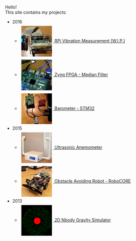 Hello!  
This site contains my projects:
* 2016
  * [<img style="vertical-align: middle; margin: 5px;" src="images/thumbnails/RPi_Vibration_Measurement.jpg"> RPi Vibration Measurement (W.I.P.)](https://loruro.github.io/RPi_Vibration_Measurement/)
  * [<img style="vertical-align: middle; margin: 5px;" src="images/thumbnails/Zynq_FPGA_Median_Filter.jpg"> Zynq FPGA - Median Filter](https://loruro.github.io/Zynq_FPGA_Median_Filter/)
  * [<img style="vertical-align: middle; margin: 5px;" src="images/thumbnails/Barometer_STM32.jpg"> Barometer - STM32](https://loruro.github.io/Barometer_STM32/)
* 2015
  * [<img style="vertical-align: middle; margin: 5px;" src="images/thumbnails/Ultrasonic_Anemometer.jpg"> Ultrasonic Anemometer](http://loruro.github.io/Ultrasonic_Anemometer/)
  * [<img style="vertical-align: middle; margin: 5px;" src="images/thumbnails/Obstacle_Avoiding_Robot---RoboCORE.jpg"> Obstacle Avoiding Robot - RoboCORE](http://loruro.github.io/Obstacle_Avoiding_Robot---RoboCORE/)
* 2013
  * [<img style="vertical-align: middle; margin: 5px;" src="images/thumbnails/2D_Nbody_Gravity_Simulator.png"> 2D Nbody Gravity Simulator](http://loruro.github.io/2D_Nbody_Gravity_Simulator/)
